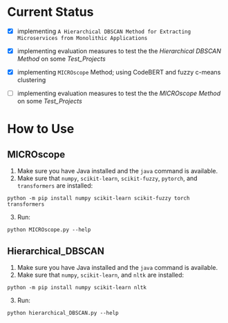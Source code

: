 # Current Status

- [x] implementing `A Hierarchical DBSCAN Method for Extracting Microservices from Monolithic Applications`

- [x] implementing evaluation measures to test the the _Hierarchical DBSCAN Method_ on some _Test_Projects_

- [x] implementing `MICROscope` Method; using CodeBERT and fuzzy c-means clustering

- [ ] implementing evaluation measures to test the the _MICROscope Method_ on some _Test_Projects_


# How to Use

## MICROscope
1. Make sure you have Java installed and the `java` command is available.
2. Make sure that `numpy`, `scikit-learn`, `scikit-fuzzy`, `pytorch`, and `transformers` are installed:
```
python -m pip install numpy scikit-learn scikit-fuzzy torch transformers
```
3. Run:
```
python MICROscope.py --help
```

## Hierarchical_DBSCAN
1. Make sure you have Java installed and the `java` command is available.
2. Make sure that `numpy`, `scikit-learn`, and `nltk` are installed:
```
python -m pip install numpy scikit-learn nltk
```
3. Run:
```
python hierarchical_DBSCAN.py --help
```
